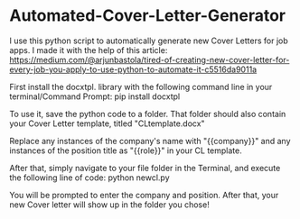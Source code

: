 # Automated-Cover-Letter-Generator
I use this python script to automatically generate new Cover Letters for job apps. I made it with the help of this article: https://medium.com/@arjunbastola/tired-of-creating-new-cover-letter-for-every-job-you-apply-to-use-python-to-automate-it-c5516da9011a

First install the docxtpl. library with the following command line in your terminal/Command Prompt:
pip install docxtpl

To use it, save the python code to a folder. That folder should also contain your Cover Letter template, titled "CLtemplate.docx"

Replace any instances of the company's name with "{{company}}" and any instances of the position title as "{{role}}" in your CL template.

After that, simply navigate to your file folder in the Terminal, and execute the following line of code:
python newcl.py

You will be prompted to enter the company and position. After that, your new Cover letter will show up in the folder you chose!



